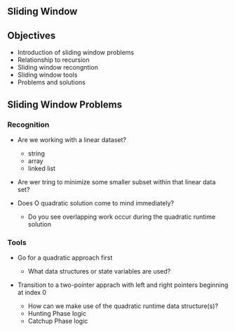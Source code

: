 ## Sliding Window

## Objectives

* Introduction of sliding window problems
* Relationship to recursion
* Sliding window recongntion
* Sliding window tools
* Problems and solutions

## Sliding Window Problems

### Recognition

- Are we working with a linear dataset?
  - string
  - array
  - linked list

- Are wer tring to minimize some smaller subset within that linear data set?

- Does O quadratic solution come to mind immediately?
  - Do you see overlapping work occur during the quadratic runtime solution

### Tools

- Go for a quadratic approach first
  - What data structures or state variables are used?

- Transition to a two-pointer apprach with left and right pointers beginning at index 0
  - How can we make use of the quadratic runtime data structure(s)?
  - Hunting Phase logic
  - Catchup Phase logic


